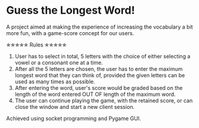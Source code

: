 # Guess the Longest Word!
A project aimed at making the experience of increasing the vocabulary a bit more fun, with a game-score concept for our users.

✯✯✯✯✯ Rules ✯✯✯✯✯
1. User has to select in total, 5 letters with the choice of either selecting a vowel or a consonant one at a time.
2. After all the 5 letters are chosen, the user has to enter the maximum longest word that they can think of, provided the given letters can be used as many times as possible.
3. After entering the word, user's score would be graded based on the length of the word entered OUT OF length of the maximum word.
4. The user can continue playing the game, with the retained score, or can close the window and start a new client session.

Achieved using socket programming and Pygame GUI.
